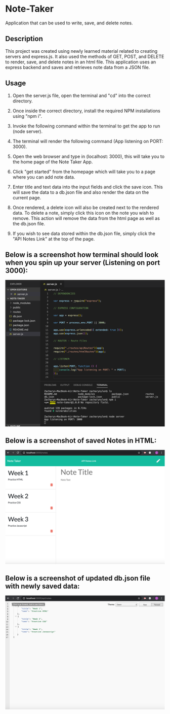 # Note-Taker
Application that can be used to write, save, and delete notes.

## Description
This project was created using newly learned material related to creating servers and express.js. It also used the methods of GET, POST, and DELETE to render, save, and delete notes in an html file. This application uses an express backend and saves and retrieves note data from a JSON file. 

## Usage
1. Open the server.js file, open the terminal and "cd" into the correct directory.

2. Once inside the correct directory, install the required NPM installations using "npm i".

3. Invoke the following command within the terminal to get the app to run (node server).

4. The terminal will render the following command (App listening on PORT: 3000).

5. Open the web browser and type in (localhost: 3000), this will take you to the home page of the Note Taker App.

6. Click "get started" from the homepage which will take you to a page where you can add note data.

7. Enter title and text data into the input fields and click the save icon. This will save the data to a db.json file and also render the data on the current page.

8. Once rendered, a delete icon will also be created next to the rendered data. To delete a note, simply click this icon on the note you wish to remove. This action will remove the data from the html page as well as the db.json file.

9. If you wish to see data stored within the db.json file, simply click the "API Notes Link" at the top of the page.

## Below is a screenshot how terminal should look when you spin up your server (Listening on port 3000):

 ![App Function](server-demo.png)

## Below is a screenshot of saved Notes in HTML:

 ![App Function](note-taking-demo.png)
 
## Below is a screenshot of updated db.json file with newly saved data:

 ![App Function](db-json-demo.png)

